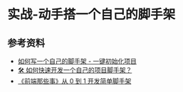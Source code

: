 # 实战-动手搭一个自己的脚手架

## 参考资料

-   [如何写一个自己的脚手架 - 一键初始化项目](https://segmentfault.com/a/1190000020498166)
-   [🛠 如何快速开发一个自己的项目脚手架？](https://segmentfault.com/a/1190000019219648)
-   [《前端那些事》从 0 到 1 开发简单脚手架](https://juejin.cn/post/6844904137709060104)
